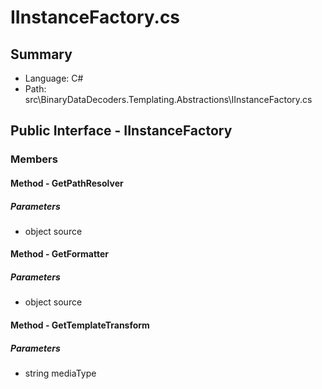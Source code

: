 ﻿# IInstanceFactory.cs

## Summary

* Language: C#
* Path: src\BinaryDataDecoders.Templating.Abstractions\IInstanceFactory.cs

## Public Interface - IInstanceFactory

### Members

#### Method - GetPathResolver

#####  Parameters

 - object source 

#### Method - GetFormatter

#####  Parameters

 - object source 

#### Method - GetTemplateTransform

#####  Parameters

 - string mediaType 

